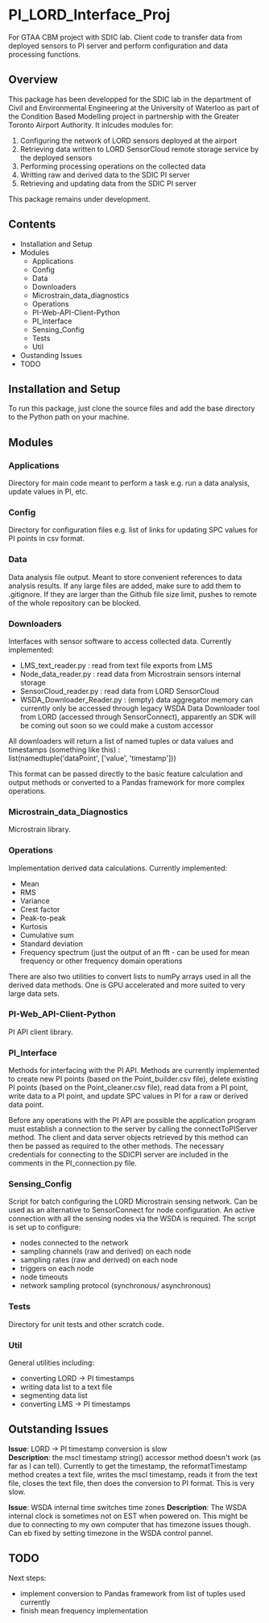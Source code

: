 # PI_LORD_Interface_Proj
For GTAA CBM project with SDIC lab. Client code to transfer data from deployed sensors to PI server and perform configuration and data processing functions.

## Overview
This package has been developped for the SDIC lab in the department of Civil and Environmental Engineering at the University of Waterloo as part of the Condition Based Modelling 
project in partnership with the Greater Toronto Airport Authority. It inlcudes modules for: 
1. Configuring the network of LORD sensors deployed at the airport 
2. Retrieving data written to LORD SensorCloud remote storage service by the deployed sensors
3. Performing processing operations on the collected data 
4. Writting raw and derived data to the SDIC PI server 
5. Retrieving and updating data from the SDIC PI server

This package remains under development.

## Contents 
- Installation and Setup  
- Modules 
  - Applications
  - Config
  - Data
  - Downloaders
  - Microstrain_data_diagnostics 
  - Operations
  - PI-Web-API-Client-Python
  - PI_Interface
  - Sensing_Config 
  - Tests
  - Util
- Oustanding Issues 
- TODO

## Installation and Setup
To run this package, just clone the source files and add the base directory to the Python path on your machine. 

## Modules

### Applications
Directory for main code meant to perform a task e.g. run a data analysis, update values in PI, etc. 

### Config 
Directory for configuration files e.g. list of links for updating SPC values for PI points in csv format. 

### Data
Data analysis file output. Meant to store convenient references to data analysis results. If any large files are added, make sure to add them to .gitignore. If they are larger than the Github file size limit, pushes to remote of the whole repository can be blocked.

### Downloaders
Interfaces with sensor software to access collected data. Currently implemented: 
- LMS_text_reader.py : read from text file exports from LMS 
- Node_data_reader.py : read data from Microstrain sensors internal storage 
- SensorCloud_reader.py : read data from LORD SensorCloud 
- WSDA_Downloader_Reader.py : (empty) data aggregator memory can currently only be accessed through legacy WSDA Data Downloader tool from LORD (accessed through SensorConnect), apparently an SDK will be coming out soon so we could make a custom accessor 

All downloaders will return a list of named tuples or data values and timestamps (something like this) :  
list(namedtuple('dataPoint', ['value', 'timestamp']))

This format can be passed directly to the basic feature calculation and output methods or converted to a Pandas framework for more complex operations.

### Microstrain_data_Diagnostics
Microstrain library. 

### Operations
Implementation derived data calculations. Currently implemented: 
- Mean 
- RMS 
- Variance
- Crest factor 
- Peak-to-peak
- Kurtosis
- Cumulative sum
- Standard deviation
- Frequency spectrum (just the output of an fft - can be used for mean frequency or other frequency domain operations

There are also two utilities to convert lists to numPy arrays used in all the derived data methods. One is GPU accelerated and more suited to very large data sets.

### PI-Web_API-Client-Python
PI API client library.

### PI_Interface
Methods for interfacing with the PI API. Methods are currently implemented to create new PI points (based on the Point_builder.csv file), delete existing PI points (based on the Point_cleaner.csv file), read data from a PI point, write data to a PI point, and update SPC values in PI for a raw or derived data point. 

Before any operations with the PI API are possible the application program must establish a connection to the server by calling the connectToPIServer method. The client and data server objects retrieved by this method can then be passed as required to the other methods. The necessary credentials for connecting to the SDICPI server are included in the comments in the PI_connection.py file. 

### Sensing_Config
Script for batch configuring the LORD Microstrain sensing network. Can be used as an alternative to SensorConnect for node configuration. An active connection with all the sensing nodes via the WSDA is required. The script is set up to configure: 
- nodes connected to the network
- sampling channels (raw and derived) on each node 
- sampling rates (raw and derived) on each node
- triggers on each node 
- node timeouts 
- network sampling protocol (synchronous/ asynchronous)

### Tests
Directory for unit tests and other scratch code.

### Util
General utilities including: 
- converting LORD -> PI timestamps
- writing data list to a text file
- segmenting data list 
- converting LMS -> PI timestamps

## Outstanding Issues 
**Issue**: LORD -> PI timestamp conversion is slow  
**Description**: the mscl timestamp string() accessor method doesn't work (as far as I can tell). Currently to get the timestamp, the reformatTimestamp method creates a text file, writes the mscl timestamp, reads it from the text file, closes the text file, then does the conversion to PI format. This is very slow. 

**Issue**: WSDA internal time switches time zones
**Description**: The WSDA internal clock is sometimes not on EST when powered on. This might be due to connecting to my own computer that has timezone issues though. Can eb fixed by setting timezone in the WSDA control pannel. 

## TODO
Next steps:  
- implement conversion to Pandas framework from list of tuples used currently
- finish mean frequency implementation
